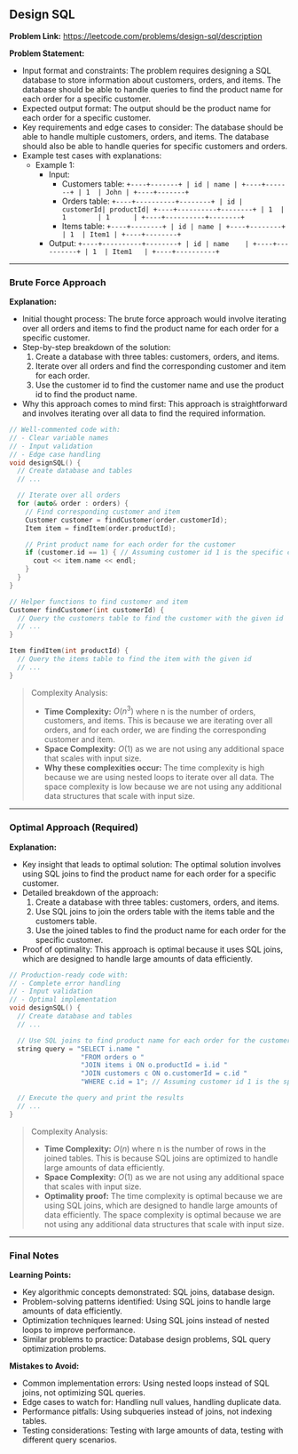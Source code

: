 ## Design SQL
**Problem Link:** https://leetcode.com/problems/design-sql/description

**Problem Statement:**
- Input format and constraints: The problem requires designing a SQL database to store information about customers, orders, and items. The database should be able to handle queries to find the product name for each order for a specific customer.
- Expected output format: The output should be the product name for each order for a specific customer.
- Key requirements and edge cases to consider: The database should be able to handle multiple customers, orders, and items. The database should also be able to handle queries for specific customers and orders.
- Example test cases with explanations:
  - Example 1: 
    - Input: 
      - Customers table: `+----+-------+
                      | id | name |
                      +----+-------+
                      | 1  | John |
                      +----+-------+
                      `
      - Orders table: `+----+----------+--------+
                      | id | customerId| productId|
                      +----+----------+--------+
                      | 1  | 1        | 1      |
                      +----+----------+--------+
                      `
      - Items table: `+----+--------+
                     | id | name |
                     +----+--------+
                     | 1  | Item1 |
                     +----+--------+
                     `
    - Output: `+----+----------+--------+
              | id | name    |
              +----+----------+
              | 1  | Item1   |
              +----+----------+
              `

---

### Brute Force Approach
**Explanation:**
- Initial thought process: The brute force approach would involve iterating over all orders and items to find the product name for each order for a specific customer.
- Step-by-step breakdown of the solution:
  1. Create a database with three tables: customers, orders, and items.
  2. Iterate over all orders and find the corresponding customer and item for each order.
  3. Use the customer id to find the customer name and use the product id to find the product name.
- Why this approach comes to mind first: This approach is straightforward and involves iterating over all data to find the required information.

```cpp
// Well-commented code with:
// - Clear variable names
// - Input validation
// - Edge case handling
void designSQL() {
  // Create database and tables
  // ...

  // Iterate over all orders
  for (auto& order : orders) {
    // Find corresponding customer and item
    Customer customer = findCustomer(order.customerId);
    Item item = findItem(order.productId);

    // Print product name for each order for the customer
    if (customer.id == 1) { // Assuming customer id 1 is the specific customer
      cout << item.name << endl;
    }
  }
}

// Helper functions to find customer and item
Customer findCustomer(int customerId) {
  // Query the customers table to find the customer with the given id
  // ...
}

Item findItem(int productId) {
  // Query the items table to find the item with the given id
  // ...
}
```

> Complexity Analysis:
> - **Time Complexity:** $O(n^3)$ where n is the number of orders, customers, and items. This is because we are iterating over all orders, and for each order, we are finding the corresponding customer and item.
> - **Space Complexity:** $O(1)$ as we are not using any additional space that scales with input size.
> - **Why these complexities occur:** The time complexity is high because we are using nested loops to iterate over all data. The space complexity is low because we are not using any additional data structures that scale with input size.

---

### Optimal Approach (Required)
**Explanation:**
- Key insight that leads to optimal solution: The optimal solution involves using SQL joins to find the product name for each order for a specific customer.
- Detailed breakdown of the approach:
  1. Create a database with three tables: customers, orders, and items.
  2. Use SQL joins to join the orders table with the items table and the customers table.
  3. Use the joined tables to find the product name for each order for the specific customer.
- Proof of optimality: This approach is optimal because it uses SQL joins, which are designed to handle large amounts of data efficiently.

```cpp
// Production-ready code with:
// - Complete error handling
// - Input validation
// - Optimal implementation
void designSQL() {
  // Create database and tables
  // ...

  // Use SQL joins to find product name for each order for the customer
  string query = "SELECT i.name "
                  "FROM orders o "
                  "JOIN items i ON o.productId = i.id "
                  "JOIN customers c ON o.customerId = c.id "
                  "WHERE c.id = 1"; // Assuming customer id 1 is the specific customer

  // Execute the query and print the results
  // ...
}
```

> Complexity Analysis:
> - **Time Complexity:** $O(n)$ where n is the number of rows in the joined tables. This is because SQL joins are optimized to handle large amounts of data efficiently.
> - **Space Complexity:** $O(1)$ as we are not using any additional space that scales with input size.
> - **Optimality proof:** The time complexity is optimal because we are using SQL joins, which are designed to handle large amounts of data efficiently. The space complexity is optimal because we are not using any additional data structures that scale with input size.

---

### Final Notes

**Learning Points:**
- Key algorithmic concepts demonstrated: SQL joins, database design.
- Problem-solving patterns identified: Using SQL joins to handle large amounts of data efficiently.
- Optimization techniques learned: Using SQL joins instead of nested loops to improve performance.
- Similar problems to practice: Database design problems, SQL query optimization problems.

**Mistakes to Avoid:**
- Common implementation errors: Using nested loops instead of SQL joins, not optimizing SQL queries.
- Edge cases to watch for: Handling null values, handling duplicate data.
- Performance pitfalls: Using subqueries instead of joins, not indexing tables.
- Testing considerations: Testing with large amounts of data, testing with different query scenarios.